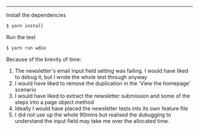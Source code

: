 #

---

Install the dependencies

```sh
$ yarn install
```
Run the test
```sh
$ yarn run wdio
```

Because of the brevity of time:

1.  The newsletter's email input field setting was failing. I would have liked to debug it, but I wrote the whole test through anyway
2.  I would have liked to remove the duplication in the 'View the homepage' scenario
3.  I would have liked to extract the newsletter submission and some of the steps into a page object method
4.  Ideally I would have placed the newsletter tests into its own feature file
5.  I did not use up the whole 90mins but realised the dubugging to understand the input field may take me over the allocated time.
